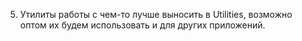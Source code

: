 5)	Утилиты работы с чем-то лучше выносить в Utilities, возможно оптом их будем использовать и для других приложений.